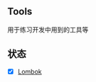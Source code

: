 ## Tools
用于练习开发中用到的工具等

## 状态
* [x] [Lombok](https://springlych.github.io/2019/05/23/Lombok%E5%AE%89%E8%A3%85%E5%8F%8A%E4%BD%BF%E7%94%A8/)